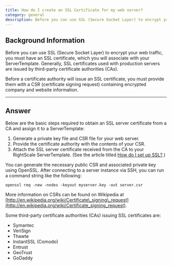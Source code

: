 ```yaml
---
title: How do I create an SSL Certificate for my web server?
category: general
description: Before you can use SSL (Secure Socket Layer) to encrypt your web traffic, you must have an SSL certificate, which you will associate with your ServerTemplate.
---
```


## Background Information

Before you can use SSL (Secure Socket Layer) to encrypt your web traffic, you must have an SSL certificate, which you will associate with your ServerTemplate. Generally, SSL certificates used with production servers are issued by third-party certificate authorities (CAs).

Before a certificate authority will issue an SSL certificate, you must provide them with a CSR (certificate signing request) containing encrypted company and website information.

* * *

## Answer

Below are the basic steps required to obtain an SSL server certificate from a CA and assign it to a ServerTemplate:

1. Generate a private key file and CSR file for your web server.
2. Provide the certificate authority with the contents of your CSR.
3. Attach the SSL server certificate received from the CA to your RightScale ServerTemplate. (See the article titled [How do I set up SSL?](http://support.rightscale.com/06-FAQs/FAQ_0007_-_How_do_I_set_up_SSL%3F).)

You can generate the necessary public CSR and associated private key using OpenSSL. After connecting to a server instance via SSH, you can run a command string like the following:

~~~
openssl req -new -nodes -keyout myserver.key -out server.csr
~~~

More information on CSRs can be found on Wikipedia at [http://en.wikipedia.org/wiki/Certificate\_signing\_request](http://en.wikipedia.org/wiki/Certificate_signing_request).

Some third-party certificate authorities (CAs) issuing SSL certificates are:

* Symantec
* VeriSign
* Thawte
* InstantSSL (Comodo)
* Entrust
* GeoTrust
* GoDaddy
